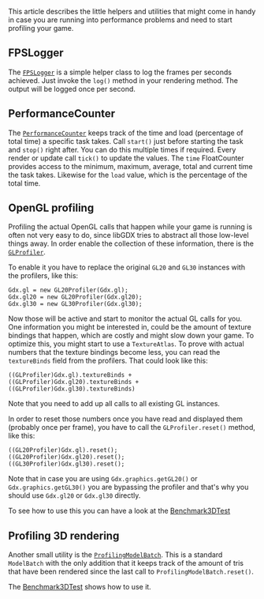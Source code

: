 This article describes the little helpers and utilities that might come in handy in case you are running into performance problems and need to start profiling your game.

FPSLogger
---------
The [`FPSLogger`](http://libgdx.badlogicgames.com/nightlies/docs/api/com/badlogic/gdx/graphics/FPSLogger.html) is a simple helper class to log the frames per seconds achieved. Just invoke the `log()` method in your rendering method. The output will be logged once per second.

PerformanceCounter
------------------
The [`PerformanceCounter`](http://libgdx.badlogicgames.com/nightlies/docs/api/com/badlogic/gdx/utils/PerformanceCounter.html) keeps track of the time and load (percentage of total time) a specific task takes. Call `start()` just before starting the task and `stop()` right after. You can do this multiple times if required. Every render or update call `tick()` to update the values. The `time` FloatCounter provides access to the minimum, maximum, average, total and current time the task takes. Likewise for the `load` value, which is the percentage of the total time.

OpenGL profiling
----------------
Profiling the actual OpenGL calls that happen while your game is running is often not very easy to do, since libGDX tries to abstract all those low-level things away. In order enable the collection of these information, there is the [`GLProfiler`](http://libgdx.badlogicgames.com/nightlies/docs/api/com/badlogic/gdx/graphics/profiling/GLProfiler.html).

To enable it you have to replace the original `GL20` and `GL30` instances with the profilers, like this:

    Gdx.gl = new GL20Profiler(Gdx.gl);
    Gdx.gl20 = new GL20Profiler(Gdx.gl20);
    Gdx.gl30 = new GL30Profiler(Gdx.gl30);

Now those will be active and start to monitor the actual GL calls for you. One information you might be interested in, could be the amount of texture bindings that happen, which are costly and might slow down your game. To optimize this, you might start to use a `TextureAtlas`. To prove with actual numbers that the texture bindings become less, you can read the `textureBinds` field from the profilers. That could look like this:

    ((GLProfiler)Gdx.gl).textureBinds + ((GLProfiler)Gdx.gl20).textureBinds + ((GLProfiler)Gdx.gl30).textureBinds)

Note that you need to add up all calls to all existing GL instances.

In order to reset those numbers once you have read and displayed them (probably once per frame), you have to call the `GLProfiler.reset()` method, like this:

    ((GL20Profiler)Gdx.gl).reset();
    ((GL20Profiler)Gdx.gl20).reset();
    ((GL30Profiler)Gdx.gl30).reset();

Note that in case you are using `Gdx.graphics.getGL20()` or `Gdx.graphics.getGL30()` you are bypassing the profiler and that's why you should use `Gdx.gl20` or `Gdx.gl30` directly.

To see how to use this you can have a look at the [Benchmark3DTest](https://github.com/libgdx/libgdx/blob/master/tests/gdx-tests/src/com/badlogic/gdx/tests/g3d/Benchmark3DTest.java)

Profiling 3D rendering
----------------------
Another small utility is the [`ProfilingModelBatch`](http://libgdx.badlogicgames.com/nightlies/docs/api/com/badlogic/gdx/graphics/profiling/ProfilingModelBatch.html). This is a standard `ModelBatch` with the only addition that it keeps track of the amount of tris that have been rendered since the last call to `ProfilingModelBatch.reset()`.

The [Benchmark3DTest](https://github.com/libgdx/libgdx/blob/master/tests/gdx-tests/src/com/badlogic/gdx/tests/g3d/Benchmark3DTest.java) shows how to use it.